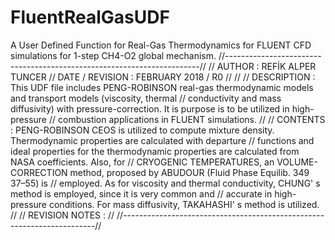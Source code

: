 # FluentRealGasUDF
A User Defined Function for Real-Gas Thermodynamics for FLUENT CFD simulations for 1-step CH4-O2 global mechanism.
//-----------------------------------------------------------------------//
// AUTHOR          : REFİK ALPER TUNCER
// DATE / REVISION : FEBRUARY 2018 / R0
//
//
// DESCRIPTION     : This UDF file includes PENG-ROBINSON real-gas thermodynamic models and transport models (viscosity, thermal          //                   conductivity and mass diffusivity) with pressure-correction. It is purpose is to be utilized in high-pressure         //                   combustion applications in FLUENT simulations.
//
// CONTENTS        : PENG-ROBINSON CEOS is utilized to compute mixture density. Thermodynamic properties are calculated with departure     //                   functions and ideal properties for the thermodynamic properties are calculated from NASA coefficients. Also, for     //                   CRYOGENIC TEMPERATURES, an VOLUME-CORRECTION method, proposed  by ABUDOUR (Fluid Phase Equilib. 349 37–55) is       //                   employed. As for viscosity and thermal conductivity, CHUNG' s method is employed, since it is very common and       //                   accurate in high-pressure conditions. For mass diffusivity, TAKAHASHI' s method is utilized.
//
// REVISION NOTES   :
//
//-----------------------------------------------------------------------//
